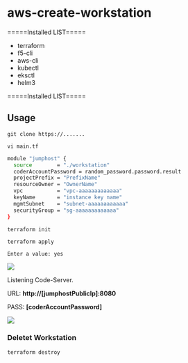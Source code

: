 # aws-create-workstation

=====Installed LIST=====  

- terraform  
- f5-cli   
- aws-cli  
- kubectl  
- eksctl  
- helm3

=====Installed LIST=====

## Usage 

```git clone https://....... ```

```vi main.tf```

```bash
module "jumphost" {
  source        = "./workstation"
  coderAccountPassword = random_password.password.result
  projectPrefix = "PrefixName"
  resourceOwner = "OwnerName"
  vpc           = "vpc-aaaaaaaaaaaaa"
  keyName       = "instance key name"
  mgmtSubnet    = "subnet-aaaaaaaaaaaa"
  securityGroup = "sg-aaaaaaaaaaaaa"
}
```
 
```terraform init```

```terraform apply```

```Enter a value: yes```

![](./images/02.png)

Listening Code-Server.

URL:  **http://[jumphostPublicIp]:8080**

PASS: **[coderAccountPassword]**

![](./images/01.png)

### Deletet Workstation

```terraform destroy```
